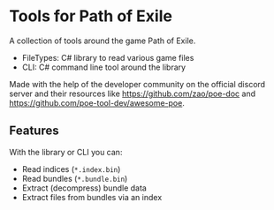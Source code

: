 # Tools for Path of Exile

A collection of tools around the game Path of Exile.

* FileTypes: C# library to read various game files
* CLI: C# command line tool around the library

Made with the help of the developer community on the official discord server and their resources like <https://github.com/zao/poe-doc> and <https://github.com/poe-tool-dev/awesome-poe>.

## Features

With the library or CLI you can:

* Read indices (`*.index.bin`)
* Read bundles (`*.bundle.bin`)
* Extract (decompress) bundle data
* Extract files from bundles via an index
